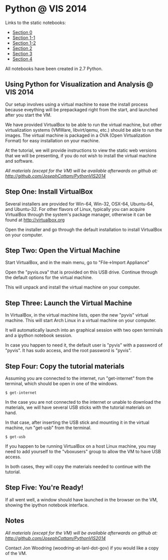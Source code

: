 Python @ VIS 2014
=================

Links to the static notebooks:
- [Section 0](http://nbviewer.ipython.org/github/JosephCottam/PythonVIS2014/blob/master/Section0_intro.ipynb)
- [Section 1-1](http://nbviewer.ipython.org/github/JosephCottam/PythonVIS2014/blob/master/Section1-1_ipython.ipynb)
- [Section 1-2](http://nbviewer.ipython.org/github/JosephCottam/PythonVIS2014/blob/master/Section1-2_matplotlib.ipynb)
- [Section 2](http://nbviewer.ipython.org/github/JosephCottam/PythonVIS2014/blob/master/Section2_numpy_scipy_pandas.ipynb)
- [Section 3](http://nbviewer.ipython.org/github/JosephCottam/PythonVIS2014/blob/master/Section3_bokeh.ipynb)
- [Section 4](http://nbviewer.ipython.org/github/JosephCottam/PythonVIS2014/blob/master/Section4_vtk.ipynb)

All notebooks have been created in 2.7 Python.

Using Python for Visualization and Analysis @ VIS 2014
------------------------------------------------------

Our setup involves using a virtual machine to ease the install process
because eveything will be prepackaged right from the start,
and launched after you start the VM.

We have provided VirtualBox to be able to run the virtual machine,
but other virtualization systems (VMWare, libvirt/qemu, etc.) should
be able to run the images. The virtual machine is packaged in a OVA
(Open Virtualization Format) for easy installation on your machine.

At the tutorial, we will provide instructions to view the static
web versions that we will be presenting, if you do not wish to install
the virtual machine and software.

*All materials (except for the VM) will be available afterwards on github at:
 http://github.com/JosephCottam/PythonVIS2014*


Step One: Install VirtualBox
----------------------------

Several installers are provided for Win-64, Win-32, OSX-64, Ubuntu-64,
and Ubuntu-32. For other flavors of Linux, typically you can acquire
VirtualBox through the system's package manager, otherwise it can
be found at http://virtualbox.org

Open the installer and go through the default installation to install 
VirtualBox on your computer.


Step Two: Open the Virtual Machine
-----------------------------------------

Start VirtualBox, and in the main menu, go to "File->Import Appliance"

Open the "pyvis.ova" that is provided on this USB drive. Continue
through the default options for the virtual machine.

This will unpack and install the virtual machine on your computer.


Step Three: Launch the Virtual Machine
--------------------------------------

In VirtualBox, in the virtual machine lists, open the new "pyvis" virtual 
machine.  This will start Arch Linux in a virtual machine on your computer.

It will automatically launch into an graphical session with two open
terminals and a ipython notebook session.

In case you happen to need it, the default user is "pyvis" with a 
password of "pyvis". It has sudo access, and the root password is "pyvis".


Step Four: Copy the tutorial materials
--------------------------------------

Assuming you are connected to the internet, run "get-internet"
from the terminal, which should be open in one of the windows.

```
$ get-internet
```

In the case you are not connected to the internet or unable to download
the materials, we will have several USB sticks with the tutorial 
materials on hand.

In that case, after inserting the USB stick and mounting it in
the virtual machine, run "get-usb" from the terminal.

```
$ get-usb
```

If you happen to be running VirtualBox on a host Linux machine,
you may need to add yourself to the "vboxusers" group to allow the VM
to have USB access.

In both cases, they will copy the materials needed to continue with
the tutorial.


Step Five: You're Ready!
------------------------

If all went well, a window should have launched in the browser on the VM,
showing the ipython notebook interface.


Notes
-----

*All materials (except for the VM) will be available afterwards on github at:
 http://github.com/JosephCottam/PythonVIS2014*

Contact Jon Woodring (woodring-at-lanl-dot-gov) if you would like a copy of the VM.
